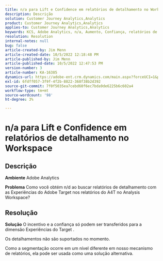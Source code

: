 ```yaml
---
title: n/a para Lift e Confidence em relatórios de detalhamento no Workspace
description: Descrição
solution: Customer Journey Analytics,Analytics
product: Customer Journey Analytics,Analytics
applies-to: Customer Journey Analytics,Analytics
keywords: KCS, Adobe Analytics, n/a, Aumento, Confiança, relatórios de detalhamento, Workspace, Perguntas frequentes
resolution: Resolution
internal-notes: null
bug: false
article-created-by: Jim Menn
article-created-date: 10/5/2022 12:18:48 PM
article-published-by: Jim Menn
article-published-date: 10/5/2022 12:47:53 PM
version-number: 3
article-number: KA-16385
dynamics-url: https://adobe-ent.crm.dynamics.com/main.aspx?forceUCI=1&pagetype=entityrecord&etn=knowledgearticle&id=49ac8ed8-a744-ed11-bba1-000d3a3064b8
exl-id: 6fdff057-3f9f-4f2b-8822-368f38b2d392
source-git-commit: 7f0f5035ea7cebd60f6ec7bda9de6225b6c602a4
workflow-type: tm+mt
source-wordcount: '98'
ht-degree: 3%

---
```


# n/a para Lift e Confidence em relatórios de detalhamento no Workspace

## Descrição


<b>Ambiente</b>
Adobe Analytics

<b>Problema</b>
Como você obtém n/d ao buscar relatórios de detalhamento com as Experiências do Adobe Target nos relatórios do A4T no Analysis Workspace?


## Resolução


<b>Solução</b>
O incentivo e a confiança só podem ser transferidos para a dimensão Experiências do Target .

Os detalhamentos não são suportados no momento.

Como a segmentação ocorre em um nível diferente em nosso mecanismo de relatórios, ela pode ser usada como uma solução alternativa.
